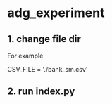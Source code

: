 # adg_experiment

## 1. change file dir

For example

CSV_FILE = './bank_sm.csv'

## 2. run index.py